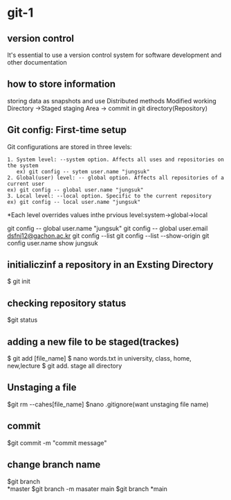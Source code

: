 # git-1
## version control
It's essential to use a version control system for software development and other documentation

##  how to store information
storing data as snapshots and use Distributed methods
Modified working Directory ->Staged staging Area -> commit in git directory(Repository)

## Git config: First-time setup
Git configurations are stored in three levels:

```
1. System level: --system option. Affects all uses and repositories on the system
   ex) git config -- sytem user.name "jungsuk"
2. Global(user) level: -- global option. Affects all repositories of a current user
ex) git config -- global user.name "jungsuk"
3. Local level: --local option. Specific to the current repository
ex) git config -- local user.name "jungsuk"
```
*Each level overrides values inthe prvious level:system->global->local

git config -- global user.name "jungsuk" 
git config -- global user.email dsfnj12@gachon.ac.kr 
git config --list 
git config --list --show-origin 
git config  user.name 
show jungsuk 

## initialiczinf a repository in an Exsting Directory
$ git init
## checking repository status
$git status
## adding a new file to be staged(trackes)
$ git add [file_name]
$ nano words.txt in university, class, home, new,lecture
$ git add. stage all directory

## Unstaging a file
$git rm --cahes[file_name] 
$nano  .gitignore(want unstaging file name) 

## commit 
$git commit -m "commit message" 
## change branch name
$git branch  
*master 
$git branch -m masater main 
$git branch 
*main 






